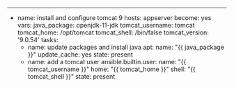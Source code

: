 ---
- name: install and configure tomcat 9
  hosts: appserver
  become: yes
  vars:
    java_package: openjdk-11-jdk
    tomcat_username: tomcat
    tomcat_home: /opt/tomcat
    tomcat_shell: /bin/false
    tomcat_version: '9.0.54'
  tasks:
    - name: update packages and install java
      apt:
        name: "{{ java_package }}"
        update_cache: yes
        state: present
    - name: add a tomcat user
      ansible.builtin.user:
        name: "{{ tomcat_username }}"
        home: "{{ tomcat_home }}"
        shell: "{{ tomcat_shell }}"
        state: present 
        